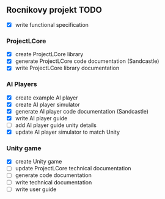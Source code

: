 ## Rocnikovy projekt TODO

- [x] write functional specification

### ProjectLCore

- [x] create ProjectLCore library
- [x] generate ProjectLCore code documentation (Sandcastle)
- [x] write ProjectLCore library documentation

### AI Players

- [x] create example AI player
- [x] create AI player simulator
- [x] generate AI player code documentation (Sandcastle)
- [x] write AI player guide
- [ ] add AI player guide unity details
- [x] update AI player simulator to match Unity

### Unity game

- [x] create Unity game
- [ ] update ProjectLCore technical documentation
- [ ] generate code documentation
- [ ] write technical documentation
- [ ] write user guide
